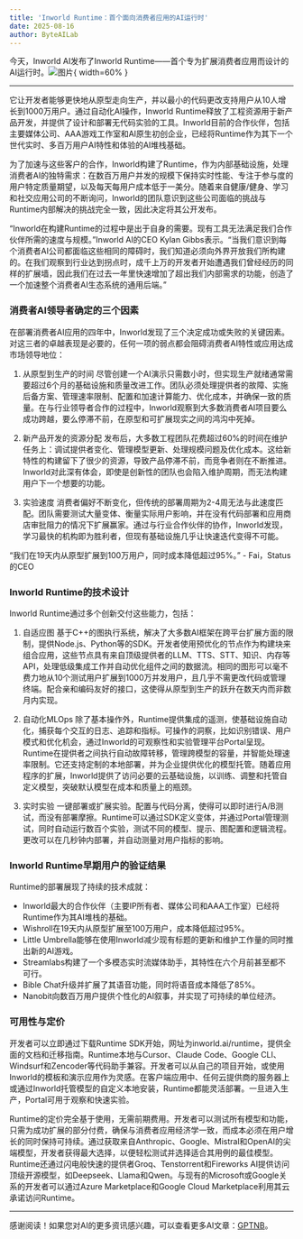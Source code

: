 ```yaml
---
title: 'Inworld Runtime：首个面向消费者应用的AI运行时'
date: 2025-08-16
author: ByteAILab
---
```


今天，Inworld AI发布了Inworld Runtime——首个专为扩展消费者应用而设计的AI运行时。![图片](https://ai-techpark.com/wp-content/uploads/Inworld-Runtime.jpg){ width=60% }

---
它让开发者能够更快地从原型走向生产，并以最小的代码更改支持用户从10人增长到1000万用户。通过自动化AI操作，Inworld Runtime释放了工程资源用于新产品开发，并提供了设计和部署无代码实验的工具。Inworld目前的合作伙伴，包括主要媒体公司、AAA游戏工作室和AI原生初创企业，已经将Runtime作为其下一个世代实时、多百万用户AI特性和体验的AI堆栈基础。

为了加速与这些客户的合作，Inworld构建了Runtime，作为内部基础设施，处理消费者AI的独特需求：在数百万用户并发的规模下保持实时性能、专注于参与度的用户特定质量期望，以及每天每用户成本低于一美分。随着来自健康/健身、学习和社交应用公司的不断询问，Inworld的团队意识到这些公司面临的挑战与Runtime内部解决的挑战完全一致，因此决定将其公开发布。

“Inworld在构建Runtime的过程中是出于自身的需要。现有工具无法满足我们合作伙伴所需的速度与规模。”Inworld AI的CEO Kylan Gibbs表示。“当我们意识到每个消费者AI公司都面临这些相同的障碍时，我们知道必须向外界开放我们所构建的。在我们观察到行业达到拐点时，成千上万的开发者开始遭遇我们曾经经历的同样的扩展墙，因此我们在过去一年里快速增加了超出我们内部需求的功能，创造了一个加速整个消费者AI生态系统的通用后端。”

### 消费者AI领导者确定的三个因素

在部署消费者AI应用的四年中，Inworld发现了三个决定成功或失败的关键因素。对这三者的卓越表现是必要的，任何一项的弱点都会阻碍消费者AI特性或应用达成市场领导地位：

1. 从原型到生产的时间
   尽管创建一个AI演示只需数小时，但实现生产就绪通常需要超过6个月的基础设施和质量改进工作。团队必须处理提供者的故障、实施后备方案、管理速率限制、配置和加速计算能力、优化成本，并确保一致的质量。在与行业领导者合作的过程中，Inworld观察到大多数消费者AI项目要么成功跨越，要么停滞不前，在原型和可扩展现实之间的鸿沟中死掉。

2. 新产品开发的资源分配
   发布后，大多数工程团队花费超过60%的时间在维护任务上：调试提供者变化、管理模型更新、处理规模问题及优化成本。这给新特性的构建留下了很少的资源，导致产品停滞不前，而竞争者则在不断推进。Inworld对此深有体会，即使是创新性的团队也会陷入维护周期，而无法构建用户下一个想要的功能。

3. 实验速度
   消费者偏好不断变化，但传统的部署周期为2-4周无法与此速度匹配。团队需要测试大量变体、衡量实际用户影响，并在没有代码部署和应用商店审批阻力的情况下扩展赢家。通过与行业合作伙伴的协作，Inworld发现，学习最快的机构即为胜利者，但现有基础设施几乎让快速迭代变得不可能。

“我们在19天内从原型扩展到100万用户，同时成本降低超过95%。” - Fai，Status的CEO

### Inworld Runtime的技术设计

Inworld Runtime通过多个创新交付这些能力，包括：

1. 自适应图
   基于C++的图执行系统，解决了大多数AI框架在跨平台扩展方面的限制，提供Node.js、Python等的SDK。开发者使用预优化的节点作为构建块来组合应用，这些节点具有来自顶级提供者的LLM、TTS、STT、知识、内存等API，处理低级集成工作并自动优化组件之间的数据流。相同的图形可以毫不费力地从10个测试用户扩展到1000万并发用户，且几乎不需更改代码或管理终端。配合亲和编码友好的接口，这使得从原型到生产的跃升在数天内而非数月内实现。

2. 自动化MLOps
   除了基本操作外，Runtime提供集成的遥测，使基础设施自动化，捕获每个交互的日志、追踪和指标。可操作的洞察，比如识别错误、用户模式和优化机会，通过Inworld的可观察性和实验管理平台Portal呈现。Runtime在提供者之间执行自动故障转移，管理跨模型的容量，并智能处理速率限制。它还支持定制的本地部署，并为企业提供优化的模型托管。随着应用程序的扩展，Inworld提供了访问必要的云基础设施，以训练、调整和托管自定义模型，突破默认模型在成本和质量上的瓶颈。

3. 实时实验
   一键部署或扩展实验。配置与代码分离，使得可以即时进行A/B测试，而没有部署摩擦。Runtime可以通过SDK定义变体，并通过Portal管理测试，同时自动运行数百个实验，测试不同的模型、提示、图配置和逻辑流程。更改可以在几秒钟内部署，并自动测量对用户指标的影响。

### Inworld Runtime早期用户的验证结果

Runtime的部署展现了持续的技术成就：

- Inworld最大的合作伙伴（主要IP所有者、媒体公司和AAA工作室）已经将Runtime作为其AI堆栈的基础。
- Wishroll在19天内从原型扩展至100万用户，成本降低超过95%。
- Little Umbrella能够在使用Inworld减少现有标题的更新和维护工作量的同时推出新的AI游戏。
- Streamlabs构建了一个多模态实时流媒体助手，其特性在六个月前甚至都不可行。
- Bible Chat升级并扩展了其语音功能，同时将语音成本降低了85%。
- Nanobit向数百万用户提供个性化的AI叙事，并实现了可持续的单位经济。

### 可用性与定价

开发者可以立即通过下载Runtime SDK开始，网址为inworld.ai/runtime，提供全面的文档和迁移指南。Runtime本地与Cursor、Claude Code、Google CLI、Windsurf和Zencoder等代码助手兼容。开发者可以从自己的项目开始，或使用Inworld的模板和演示应用作为灵感。在客户端应用中、任何云提供商的服务器上或通过Inworld托管模型的自定义本地安装，Runtime都能灵活部署。一旦进入生产，Portal可用于观察和快速实验。

Runtime的定价完全基于使用，无需前期费用。开发者可以测试所有模型和功能，只需为成功扩展的部分付费，确保与消费者应用经济学一致，而成本必须在用户增长的同时保持可持续。通过获取来自Anthropic、Google、Mistral和OpenAI的尖端模型，开发者获得最大选择，以便轻松测试并选择适合其用例的最佳模型。Runtime还通过闪电般快速的提供者Groq、Tenstorrent和Fireworks AI提供访问顶级开源模型，如Deepseek、Llama和Qwen。与现有的Microsoft或Google关系的开发者可以通过Azure Marketplace和Google Cloud Marketplace利用其云承诺访问Runtime。

---
感谢阅读！如果您对AI的更多资讯感兴趣，可以查看更多AI文章：[GPTNB](https://gptnb.com)。